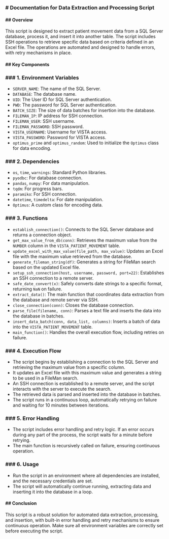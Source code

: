 ### # Documentation for Data Extraction and Processing Script

#### ## Overview

This script is designed to extract patient movement data from a SQL Server database, process it, and insert it into another table. The script includes SSH operations to retrieve specific data based on criteria defined in an Excel file. The operations are automated and designed to handle errors, with retry mechanisms in place.

#### ## Key Components

### ### 1. Environment Variables

   - `SERVER_NAME`: The name of the SQL Server.
   - `DATABASE`: The database name.
   - `UID`: The User ID for SQL Server authentication.
   - `PWD`: The password for SQL Server authentication.
   - `BATCH_SIZE`: The size of data batches for insertion into the database.
   - `FILEMAN_IP`: IP address for SSH connection.
   - `FILEMAN_USER`: SSH username.
   - `FILEMAN_PASSWORD`: SSH password.
   - `VISTA_USERNAME`: Username for VISTA access.
   - `VISTA_PASSWORD`: Password for VISTA access.
   - `optimus_prime` and `optimus_random`: Used to initialize the `Optimus` class for data encoding.

### ### 2. Dependencies

   - `os`, `time`, `warnings`: Standard Python libraries.
   - `pyodbc`: For database connection.
   - `pandas`, `numpy`: For data manipulation.
   - `tqdm`: For progress bars.
   - `paramiko`: For SSH connection.
   - `datetime`, `timedelta`: For date manipulation.
   - `Optimus`: A custom class for encoding data.

### ### 3. Functions

   - `establish_connection()`: Connects to the SQL Server database and returns a connection object.
   - `get_max_value_from_db(conn)`: Retrieves the maximum value from the `NUMBER` column in the `VISTA_PATIENT_MOVEMENT` table.
   - `update_excel_with_max_value(file_path, max_value)`: Updates an Excel file with the maximum value retrieved from the database.
   - `generate_fileman_string(df)`: Generates a string for FileMan search based on the updated Excel file.
   - `setup_ssh_connection(host, username, password, port=22)`: Establishes an SSH connection to a remote server.
   - `safe_date_convert(x)`: Safely converts date strings to a specific format, returning `NaN` on failure.
   - `extract_data()`: The main function that coordinates data extraction from the database and remote server via SSH.
   - `close_connection(conn)`: Closes the database connection.
   - `parse_file(filename, conn)`: Parses a text file and inserts the data into the database in batches.
   - `insert_data_batch(conn, data_list, columns)`: Inserts a batch of data into the `VISTA_PATIENT_MOVEMENT` table.
   - `main_function()`: Handles the overall execution flow, including retries on failure.

### ### 4. Execution Flow

   - The script begins by establishing a connection to the SQL Server and retrieving the maximum value from a specific column.
   - It updates an Excel file with this maximum value and generates a string to be used in a FileMan search.
   - An SSH connection is established to a remote server, and the script interacts with the server to execute the search.
   - The retrieved data is parsed and inserted into the database in batches.
   - The script runs in a continuous loop, automatically retrying on failure and waiting for 10 minutes between iterations.

### ### 5. Error Handling

   - The script includes error handling and retry logic. If an error occurs during any part of the process, the script waits for a minute before retrying.
   - The main function is recursively called on failure, ensuring continuous operation.

### ### 6. Usage

   - Run the script in an environment where all dependencies are installed, and the necessary credentials are set.
   - The script will automatically continue running, extracting data and inserting it into the database in a loop.

#### ## Conclusion

This script is a robust solution for automated data extraction, processing, and insertion, with built-in error handling and retry mechanisms to ensure continuous operation. Make sure all environment variables are correctly set before executing the script.